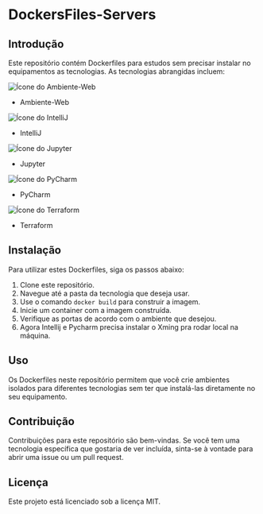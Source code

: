 # DockersFiles-Servers

## Introdução

Este repositório contém Dockerfiles para estudos sem precisar instalar no equipamentos as tecnologias. As tecnologias abrangidas incluem:

![Ícone do Ambiente-Web](URL_DO_ICONE_AMBIENTE_WEB)
- Ambiente-Web

![Ícone do IntelliJ](URL_DO_ICONE_INTELLIJ)
- IntelliJ

![Ícone do Jupyter](URL_DO_ICONE_JUPYTER)
- Jupyter

![Ícone do PyCharm](URL_DO_ICONE_PYCHARM)
- PyCharm

![Ícone do Terraform](URL_DO_ICONE_TERRAFORM)
- Terraform

## Instalação

Para utilizar estes Dockerfiles, siga os passos abaixo:

1. Clone este repositório.
2. Navegue até a pasta da tecnologia que deseja usar.
3. Use o comando `docker build` para construir a imagem.
4. Inicie um container com a imagem construída.
5. Verifique as portas de acordo com o ambiente que desejou.
6. Agora Intellij e Pycharm precisa instalar o Xming pra rodar local na máquina.

## Uso

Os Dockerfiles neste repositório permitem que você crie ambientes isolados para diferentes tecnologias sem ter que instalá-las diretamente no seu equipamento.

## Contribuição

Contribuições para este repositório são bem-vindas. Se você tem uma tecnologia específica que gostaria de ver incluída, sinta-se à vontade para abrir uma issue ou um pull request.

## Licença

Este projeto está licenciado sob a licença MIT.
